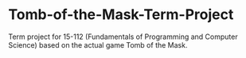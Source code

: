 # Tomb-of-the-Mask-Term-Project
Term project for 15-112 (Fundamentals of Programming and Computer Science) based on the actual game Tomb of the Mask.
